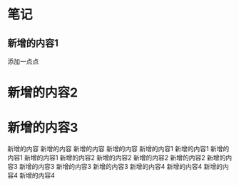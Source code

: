 # 笔记

## 新增的内容1

添加一点点

# 新增的内容2
# 新增的内容3

新增的内容
新增的内容
新增的内容
新增的内容
新增的内容1
新增的内容1
新增的内容1
新增的内容1
新增的内容2
新增的内容2
新增的内容2
新增的内容2
新增的内容3
新增的内容3
新增的内容3
新增的内容3
新增的内容4
新增的内容4
新增的内容4
新增的内容4

